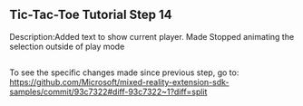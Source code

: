## Tic-Tac-Toe Tutorial Step 14 
Description:Added text to show current player. Made Stopped animating the selection outside of play mode
##
To see the specific changes made since previous step, go to:
https://github.com/Microsoft/mixed-reality-extension-sdk-samples/commit/93c7322#diff-93c7322~1?diff=split
